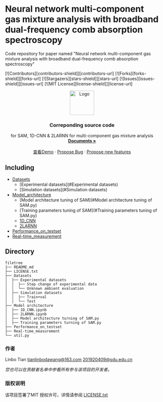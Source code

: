 

# Neural network multi-component gas mixture analysis with broadband dual-frequency comb absorption spectroscopy

Code repository for paper named "Neural network multi-component gas mixture analysis with broadband dual-frequency comb absorption spectroscopy"

<!-- PROJECT SHIELDS -->

[![Contributors][contributors-shield]][contributors-url]
[![Forks][forks-shield]][forks-url]
[![Stargazers][stars-shield]][stars-url]
[![Issues][issues-shield]][issues-url]
[![MIT License][license-shield]][license-url]


<p align="center">
  <a href="https://github.com/Popsama/Neural-network-multi-component-gas-mixture-analysis-with-broadband-dual-frequency-comb/blob/main/logo.png">
    <img src="D:\2020桌面文件\2022年度\2022论文发表\Code_repository\logo.png" alt="Logo" width="80" height="80">
  </a>

  <h3 align="center">Correponding source code</h3>
  <p align="center">
    for SAM, 1D-CNN & 2LARNN for multi-component gas mixture analysis
    <br />
    <a href="https://github.com/Popsama/Spectra-analysis-model-of-Gas-mixture-with-overlapping-absorption-features"><strong>Documents »</strong></a>
    <br />
    <br />
    <a href="https://github.com/Popsama/Spectra-analysis-model-of-Gas-mixture-with-overlapping-absorption-features">查看Demo</a>
    ·
    <a href="https://github.com/Popsama/Spectra-analysis-model-of-Gas-mixture-with-overlapping-absorption-features/issues">Propose Bug</a>
    ·
    <a href="https://github.com/Popsama/Spectra-analysis-model-of-Gas-mixture-with-overlapping-absorption-features/issues">Propose new features</a>
  </p>

</p>


 
## Including

- [Datasets](#Datasets)
  - [Experimental datasets](#Experimental datasets)
  - [Simulation datasets](#Simulation datasets)
- [Model_architecture](#Model_architecture)
  - [Model architecture tuning of SAM](#Model architecture tuning of SAM.py)
  - [Training parameters tuning of SAM](#Training parameters tuning of SAM.py)
  - [1D_CNN](#1D_CNN.ipynb)
  - [2LARNN](#2LARNN.ipynb)
- [Performance_on_testset](#Performance_on_testset)
- [Real-time_measurement](#Real-time_measurement)


## Directory

```
filetree 
├── README.md
├── LICENSE.txt
├── Datasets
│  ├── Experimental datasets
│  │  ├── Step change of experimental data
│  │  └── Unknown ambient evaluation
│  ├── Simulation datasets
│  │  ├── Train+val
│  │  └── Test
├── Model architecture
│  ├── 1D_CNN.ipynb
│  ├── 2LARNN.ipynb
│  ├── Model architecture turning of SAM.py
│  ├── Training parameters turning of SAM.py
├── Performance_on_testset
├── Real-time_measurement
└── util.py

```

### 作者
Linbo Tian
tianlinbodawang@163.com
201920409@sdu.edu.cn
 
 *您也可以在贡献者名单中参看所有参与该项目的开发者。*

### 版权说明

该项目签署了MIT 授权许可，详情请参阅 [LICENSE.txt](https://github.com/Popsama/Spectra-analysis-model-of-Gas-mixture-with-overlapping-absorption-features/master/LICENSE.txt)






